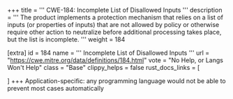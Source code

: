 +++
title = '''
CWE-184: Incomplete List of Disallowed Inputs
'''
description	= '''
The product implements a protection mechanism that relies on a list of inputs (or properties of inputs) that are not allowed by policy or otherwise require other action to neutralize before additional processing takes place, but the list is incomplete.
'''
weight = 184

[extra]
id = 184
name = '''
Incomplete List of Disallowed Inputs
'''
url = "https://cwe.mitre.org/data/definitions/184.html"
vote = "No Help, or Langs Won't Help"
class = "Base"
clippy_helps = false
rust_docs_links = [
	
]
+++
Application-specific: any programming language would not be able to prevent most cases automatically